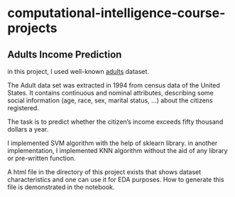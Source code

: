 # computational-intelligence-course-projects

## Adults Income Prediction
in this project, I used well-known [adults](https://sci2s.ugr.es/keel/dataset.php?cod=192#sub1) dataset. 


The Adult data set was extracted in 1994 from census data of the United States. It contains continuous and nominal attributes, describing some social information (age, race, sex, marital status, ...) about the citizens registered.

The task is to predict whether the citizen’s income exceeds fifty thousand dollars a year.

I implemented SVM algorithm with the help of sklearn library. in another implementation, I implemented KNN algorithm without the aid of any library or pre-written function.

A html file in the directory of this project exists that shows dataset characteristics and one can use it for EDA purposes. How to generate this file is demonstrated in the notebook.

